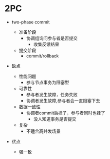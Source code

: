 # 2PC
+ two-phase commit
    + 准备阶段
        + 协调组询问参与者是否提交
            +  收集反馈结果
    + 提交阶段
        + commit/rollback

+ 缺点
    + 性能问题
        + 参与节点事务为阻塞型
    + 可靠性
        + 参与者发生故障，任务失败
        + 协调者发生故障,参与者会一直阻塞下去
    + 数据一致性
        + 协调者commit后挂了，参与者同时也挂了
            + 没人知道事务是否提交
    + 复杂
        + 不适合高并发场景

+ 优点
    + 强一致